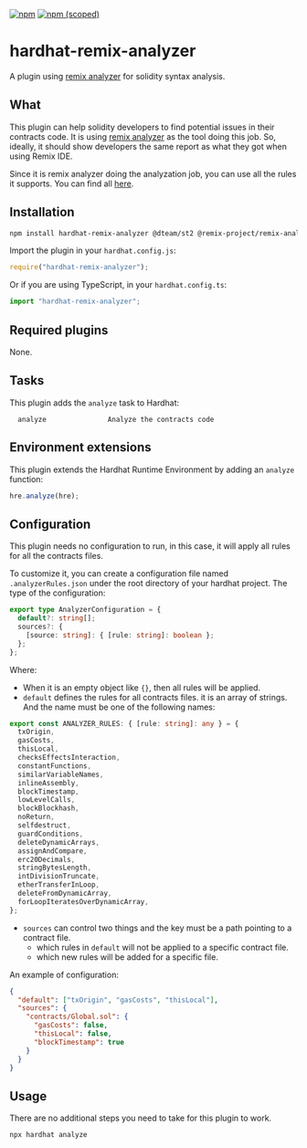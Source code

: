 [![npm](https://img.shields.io/npm/dt/hardhat-remix-analyzer)](https://www.npmjs.com/package/hardhat-remix-analyzer)
[![npm (scoped)](https://img.shields.io/npm/v/hardhat-remix-analyzer)](https://www.npmjs.com/package/hardhat-remix-analyzer)

# hardhat-remix-analyzer

A plugin using [remix analyzer](https://www.npmjs.com/package/@remix-project/remix-analyzer) for solidity syntax analysis.

## What

This plugin can help solidity developers to find potential issues in their contracts code. It is using [remix analyzer](https://www.npmjs.com/package/@remix-project/remix-analyzer) as the tool doing this job. So, ideally, it should show developers the same report as what they got when using Remix IDE.

Since it is remix analyzer doing the analyzation job, you can use all the rules it supports. You can find all [here](https://github.com/ethereum/remix-project/blob/master/libs/remix-analyzer/src/solidity-analyzer/modules/index.ts).

## Installation

```bash
npm install hardhat-remix-analyzer @dteam/st2 @remix-project/remix-analyzer fast-levenshtein
```

Import the plugin in your `hardhat.config.js`:

```js
require("hardhat-remix-analyzer");
```

Or if you are using TypeScript, in your `hardhat.config.ts`:

```ts
import "hardhat-remix-analyzer";
```

## Required plugins

None.

## Tasks

This plugin adds the `analyze` task to Hardhat:

```text
  analyze               Analyze the contracts code
```

## Environment extensions

This plugin extends the Hardhat Runtime Environment by adding an `analyze` function:

```ts
hre.analyze(hre);
```

## Configuration

This plugin needs no configuration to run, in this case, it will apply all rules for all the contracts files.

To customize it, you can create a configuration file named `.analyzerRules.json` under the root directory of your hardhat project. The type of the configuration:

```ts
export type AnalyzerConfiguration = {
  default?: string[];
  sources?: {
    [source: string]: { [rule: string]: boolean };
  };
};
```

Where:

- When it is an empty object like `{}`, then all rules will be applied.
- `default` defines the rules for all contracts files. it is an array of strings. And the name must be one of the following names:

```ts
export const ANALYZER_RULES: { [rule: string]: any } = {
  txOrigin,
  gasCosts,
  thisLocal,
  checksEffectsInteraction,
  constantFunctions,
  similarVariableNames,
  inlineAssembly,
  blockTimestamp,
  lowLevelCalls,
  blockBlockhash,
  noReturn,
  selfdestruct,
  guardConditions,
  deleteDynamicArrays,
  assignAndCompare,
  erc20Decimals,
  stringBytesLength,
  intDivisionTruncate,
  etherTransferInLoop,
  deleteFromDynamicArray,
  forLoopIteratesOverDynamicArray,
};
```

- `sources` can control two things and the key must be a path pointing to a contract file.
  - which rules in `default` will not be applied to a specific contract file.
  - which new rules will be added for a specific file.

An example of configuration:

```json
{
  "default": ["txOrigin", "gasCosts", "thisLocal"],
  "sources": {
    "contracts/Global.sol": {
      "gasCosts": false,
      "thisLocal": false,
      "blockTimestamp": true
    }
  }
}
```

## Usage

There are no additional steps you need to take for this plugin to work.

```shell
npx hardhat analyze
```
